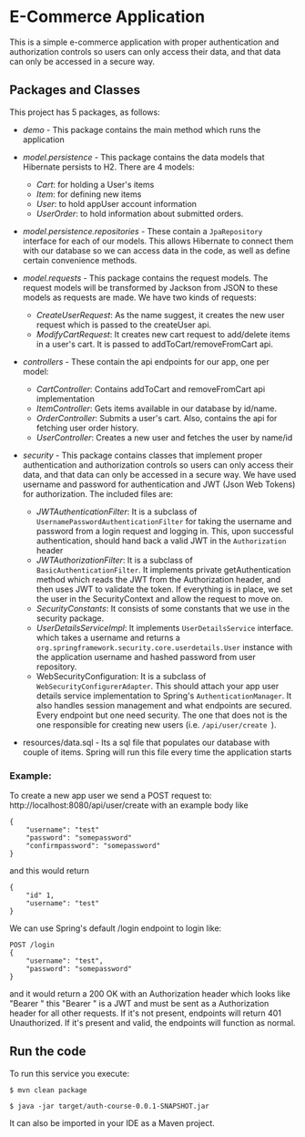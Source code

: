 # E-Commerce Application

This is a simple e-commerce application with proper authentication and authorization controls so users can only access their data, and that data can only be accessed in a secure way. 

## Packages and Classes

This project has 5 packages, as follows:

- _demo_ - This package contains the main method which runs the application

- _model.persistence_ - This package contains the data models that Hibernate persists to H2. There are 4 models: 
    - _Cart_: for holding a User's items 
    - _Item_: for defining new items
    - _User_: to hold appUser account information
    - _UserOrder_: to hold information about submitted orders.

- _model.persistence.repositories_ - These contain a `JpaRepository` interface for each of our models. This allows Hibernate to connect them with our database so we can access data in the code, as well as define certain convenience methods.

- _model.requests_ - This package contains the request models. The request models will be transformed by Jackson from JSON to these models as requests are made. We have two kinds of requests:
    - _CreateUserRequest_: As the name suggest, it creates the new user request which is passed to the createUser api.  
    - _ModifyCartRequest_: It creates new cart request to add/delete items in a user's cart. It is passed to addToCart/removeFromCart api.

- _controllers_ - These contain the api endpoints for  our app, one per model:
    - _CartController_: Contains addToCart and removeFromCart api implementation
    - _ItemController_: Gets items available in our database by id/name.  
    - _OrderController_: Submits a user's cart. Also, contains the api for fetching user order history.
    - _UserController_: Creates a new user and fetches the user by name/id
    
- _security_ - This package contains classes that implement proper authentication and authorization controls so users can only access their data, and that data can only be accessed in a secure way. We have used username and password for authentication and JWT (Json Web Tokens) for authorization. The included files are:
    - _JWTAuthenticationFilter_: It is a subclass of `UsernamePasswordAuthenticationFilter` for taking the username and password from a login request and logging in. This, upon successful authentication, should hand back a valid JWT in the `Authorization` header 
    - _JWTAuthorizationFilter_: It is a subclass of `BasicAuthenticationFilter`. It implements private getAuthentication method which reads the JWT from the Authorization header, and then uses JWT to validate the token. If everything is in place, we set the user in the SecurityContext and allow the request to move on.
    - _SecurityConstants_: It consists of some constants that we use in the security package.
    - _UserDetailsServiceImpl_: It implements `UserDetailsService` interface. which takes a username and returns a `org.springframework.security.core.userdetails.User` instance with the application username and hashed password from user repository.
    - WebSecurityConfiguration: It is a subclass of `WebSecurityConfigurerAdapter`. This should attach your app
    user details service implementation to Spring's  `AuthenticationManager`. It also handles session management
    and what endpoints are secured. Every endpoint but one
    need security. The one that does not is the
    one responsible for creating new users (i.e. `/api/user/create `).

- resources/data.sql - Its a sql file that populates our database with couple of items. Spring will run this file every time the application starts

### Example:
To create a new app user we send a POST request to:
http://localhost:8080/api/user/create with an example body like 

```
{
    "username": "test"
    "password": "somepassword"
    "confirmpassword": "somepassword"
}
```

and this would return
```
{
    "id" 1,
    "username": "test"
}
```

We can use Spring's default /login endpoint to login like:

```
POST /login 
{
    "username": "test",
    "password": "somepassword"
}
```

and it would return a 200 OK with an Authorization header which looks like "Bearer <data>" this "Bearer <data>" is a JWT and must be sent as a Authorization header for all other requests. If it's not present, endpoints will return 401 Unauthorized. If it's present and valid, the endpoints will function as normal.

## Run the code

To run this service you execute:

```
$ mvn clean package
```

```
$ java -jar target/auth-course-0.0.1-SNAPSHOT.jar
```

It can also be imported in your IDE as a Maven project.


